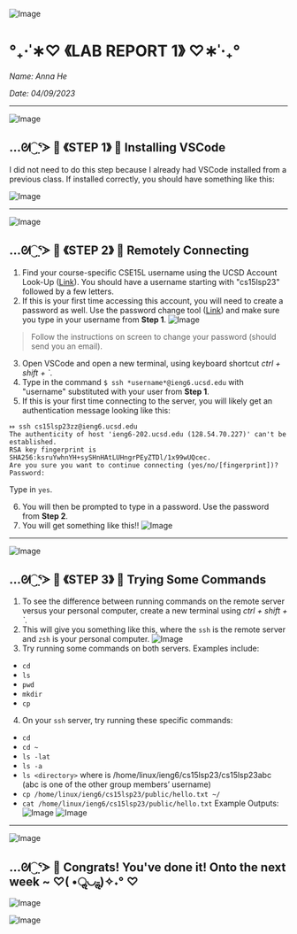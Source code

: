 ![Image](https://media.discordapp.net/attachments/783745953680326656/1094753603274686584/IMG_4813.png?width=2520&height=132)
#                                 °₊·ˈ∗♡ 《LAB REPORT 1》 ♡∗ˈ‧₊°

*Name: Anna He*

*Date: 04/09/2023*

---
![Image](https://media.discordapp.net/attachments/783745953680326656/1094753603274686584/IMG_4813.png?width=2520&height=132)

## …ᘛ⁐̤ᕐᐷ 🍒 《STEP 1》 🍒 Installing VSCode

I did not need to do this step because I already had VSCode installed from a previous class. If installed correctly, you should have something like this:

![Image](https://media.discordapp.net/attachments/783745953680326656/1094714888347201679/Screen_Shot_2023-04-09_at_1.05.36_PM.png?width=1150&height=1230)

---
![Image](https://media.discordapp.net/attachments/783745953680326656/1094753603274686584/IMG_4813.png?width=2520&height=132)

## …ᘛ⁐̤ᕐᐷ 🍒 《STEP 2》 🍒 Remotely Connecting

1. Find your course-specific CSE15L username using the UCSD Account Look-Up ([Link](https://sdacs.ucsd.edu/~icc/index.php)). You should have a username starting with "cs15lsp23" followed by a few letters.
2. If this is your first time accessing this account, you will need to create a password as well. Use the password change tool ([Link](https://password.ucsd.edu/)) and make sure you type in your username from **Step 1**.
![Image](https://media.discordapp.net/attachments/783745953680326656/1094742541611569192/Screen_Shot_2023-04-09_at_2.55.54_PM.png?width=2134&height=1228)
> Follow the instructions on screen to change your password (should send you an email). 

3. Open VSCode and open a new terminal, using keyboard shortcut *ctrl + shift + `*.
4. Type in the command `$ ssh *username*@ieng6.ucsd.edu` with "username" substituted with your user from **Step 1**. 
5. If this is your first time connecting to the server, you will likely get an authentication message looking like this:
```
⤇ ssh cs15lsp23zz@ieng6.ucsd.edu
The authenticity of host 'ieng6-202.ucsd.edu (128.54.70.227)' can't be established.
RSA key fingerprint is SHA256:ksruYwhnYH+sySHnHAtLUHngrPEyZTDl/1x99wUQcec.
Are you sure you want to continue connecting (yes/no/[fingerprint])? 
Password: 
```
Type in `yes`.
   
6. You will then be prompted to type in a password. Use the password from **Step 2**. 
7. You will get something like this!! 
![Image](https://media.discordapp.net/attachments/717565547268669500/1094749809874841620/Screen_Shot_2023-04-09_at_3.24.43_PM.png?width=2476&height=864)

---
![Image](https://media.discordapp.net/attachments/783745953680326656/1094753603274686584/IMG_4813.png?width=2520&height=132)

## …ᘛ⁐̤ᕐᐷ 🍒 《STEP 3》 🍒 Trying Some Commands

1. To see the difference between running commands on the remote server versus your personal computer, create a new terminal using *ctrl + shift + `*. 
2. This will give you something like this, where the `ssh` is the remote server and `zsh` is your personal computer.
![Image](https://media.discordapp.net/attachments/783745953680326656/1094744747375067136/Screen_Shot_2023-04-09_at_3.04.38_PM.png?width=2520&height=554)
3. Try running some commands on both servers. Examples include: 
* `cd`
* `ls`
* `pwd`
* `mkdir`
* `cp`
4. On your `ssh` server, try running these specific commands: 
* `cd`
* `cd ~`
* `ls -lat`
* `ls -a`
* `ls <directory>` where <directory> is /home/linux/ieng6/cs15lsp23/cs15lsp23abc (abc is one of the other group members’ username)
* `cp /home/linux/ieng6/cs15lsp23/public/hello.txt ~/`
* `cat /home/linux/ieng6/cs15lsp23/public/hello.txt`
Example Outputs:
![Image](https://media.discordapp.net/attachments/783745953680326656/1094764311408291960/Screen_Shot_2023-04-09_at_4.22.07_PM.png?width=2520&height=384)
![Image](https://media.discordapp.net/attachments/783745953680326656/1094764510071492648/Screen_Shot_2023-04-09_at_4.23.10_PM.png?width=1612&height=432)

---
![Image](https://media.discordapp.net/attachments/783745953680326656/1094753603274686584/IMG_4813.png?width=2520&height=132)

## …ᘛ⁐̤ᕐᐷ 🍒 Congrats! You've done it! Onto the next week ~ ♡( •ॢ◡-ॢ)✧˖° ♡
![Image](https://i.pinimg.com/originals/62/8a/0a/628a0a38a8f0b9b9efa19492f63ea541.png)
   
![Image](https://media.discordapp.net/attachments/783745953680326656/1094753603274686584/IMG_4813.png?width=2520&height=132)
